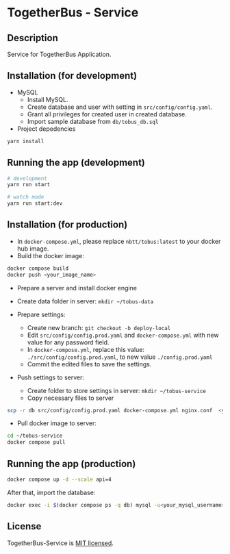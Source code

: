 # TogetherBus - Service

## Description

Service for TogetherBus Application.

## Installation (for development)

- MySQL
  - Install MySQL.
  - Create database and user with setting in `src/config/config.yaml`.
  - Grant all privileges for created user in created database.
  - Import sample database from `db/tobus_db.sql`
- Project depedencies

```bash
yarn install
```

## Running the app (development)

```bash
# development
yarn run start

# watch mode
yarn run start:dev
```

## Installation (for production)

- In `docker-compose.yml`, please replace `nbtt/tobus:latest` to your docker hub image.
- Build the docker image:

```sh
docker compose build
docker push <your_image_name>
```

- Prepare a server and install docker engine
- Create data folder in server: `mkdir ~/tobus-data`
- Prepare settings:
  - Create new branch: `git checkout -b deploy-local`
  - Edit `src/config/config.prod.yaml` and `docker-compose.yml` with new value for any password field.
  - In `docker-compose.yml`, replace this value: `./src/config/config.prod.yaml`, to new value `./config.prod.yaml`
  - Commit the edited files to save the settings.

- Push settings to server:
  - Create folder to store settings in server: `mkdir ~/tobus-service`
  - Copy necessary files to server

```sh
scp -r db src/config/config.prod.yaml docker-compose.yml nginx.conf  <your_username>@<your_server_ip>:~/tobus-service/
```

- Pull docker image to server:

```sh
cd ~/tobus-service
docker compose pull
```

## Running the app (production)

```bash
docker compose up -d --scale api=4
```

After that, import the database:

```sh
docker exec -i $(docker compose ps -q db) mysql -u<your_mysql_username> -p<your_mysql_password> tobus_db < db/tobus_db.sql
```

## License

TogetherBus-Service is [MIT licensed](LICENSE).
